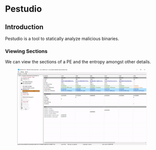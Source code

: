# Pestudio



## Introduction

Pestudio is a tool to statically analyze malicious binaries.



### Viewing Sections&#x20;

We can view the sections of a PE and the entropy amongst other details.

<figure><img src="../../.gitbook/assets/image (1) (1) (1) (1) (1) (1) (1) (1) (1) (1) (1).png" alt=""><figcaption></figcaption></figure>
